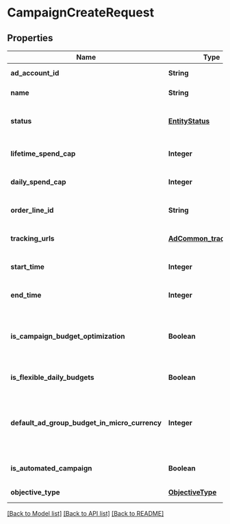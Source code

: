 # CampaignCreateRequest
## Properties

| Name | Type | Description | Notes |
|------------ | ------------- | ------------- | -------------|
| **ad\_account\_id** | **String** | Campaign&#39;s Advertiser ID. | [default to null] |
| **name** | **String** | Campaign name. | [default to null] |
| **status** | [**EntityStatus**](EntityStatus.md) |  | [optional] [default to ACTIVE] |
| **lifetime\_spend\_cap** | **Integer** | Campaign total spending cap. | [optional] [default to null] |
| **daily\_spend\_cap** | **Integer** | Campaign daily spending cap. | [optional] [default to null] |
| **order\_line\_id** | **String** | Order line ID that appears on the invoice. | [optional] [default to null] |
| **tracking\_urls** | [**AdCommon_tracking_urls**](AdCommon_tracking_urls.md) |  | [optional] [default to null] |
| **start\_time** | **Integer** | Campaign start time. Unix timestamp in seconds. Only used for Campaign Budget Optimization (CBO) campaigns. | [optional] [default to null] |
| **end\_time** | **Integer** | Campaign end time. Unix timestamp in seconds. Only used for Campaign Budget Optimization (CBO) campaigns. | [optional] [default to null] |
| **is\_campaign\_budget\_optimization** | **Boolean** | Determines if a campaign automatically generate ad-group level budgets given a campaign budget to maximize campaign outcome. When transitioning from non-cbo to cbo, all previous child ad group budget will be cleared. | [optional] [default to false] |
| **is\_flexible\_daily\_budgets** | **Boolean** | Determine if a campaign has flexible daily budgets setup. | [optional] [default to false] |
| **default\_ad\_group\_budget\_in\_micro\_currency** | **Integer** | When transitioning from campaign budget optimization to non-campaign budget optimization, the default_ad_group_budget_in_micro_currency will propagate to each child ad groups daily budget. Unit is micro currency of the associated advertiser account. | [optional] [default to null] |
| **is\_automated\_campaign** | **Boolean** | Specifies whether the campaign was created in the automated campaign flow | [optional] [default to false] |
| **objective\_type** | [**ObjectiveType**](ObjectiveType.md) |  | [default to null] |

[[Back to Model list]](../README.md#documentation-for-models) [[Back to API list]](../README.md#documentation-for-api-endpoints) [[Back to README]](../README.md)

